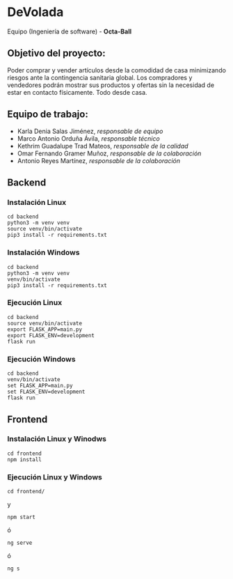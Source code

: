 # DeVolada
Equipo (Ingeniería de software)  - **Octa-Ball**  

## Objetivo del proyecto:
Poder comprar y vender artículos desde la comodidad de casa minimizando riesgos ante la contingencia sanitaria global. 
Los compradores y vendedores podrán mostrar sus productos y ofertas sin la necesidad de estar en contacto físicamente. Todo desde casa.

## Equipo de trabajo:
- Karla Denia Salas Jiménez, *responsable de equipo*
- Marco Antonio Orduña Ávila, *responsable técnico*
- Kethrim Guadalupe Trad Mateos, *responsable de la calidad*
- Omar Fernando Gramer Muñoz, *responsable de la colaboración*
- Antonio Reyes Martínez, *responsable de la colaboración*


## Backend

### Instalación Linux
```
cd backend
python3 -m venv venv
source venv/bin/activate
pip3 install -r requirements.txt
```
### Instalación Windows
```
cd backend
python3 -m venv venv
venv/bin/activate
pip3 install -r requirements.txt

```


### Ejecución Linux
```
cd backend
source venv/bin/activate
export FLASK_APP=main.py
export FLASK_ENV=development
flask run
```
### Ejecución Windows
```
cd backend
venv/bin/activate
set FLASK_APP=main.py
set FLASK_ENV=development
flask run
```



## Frontend

### Instalación Linux y Winodws
```
cd frontend
npm install
```

### Ejecución Linux y Windows
```
cd frontend/
```
y 
```
npm start 
```
ó 
```
ng serve 
```
ó 
```
ng s
```

